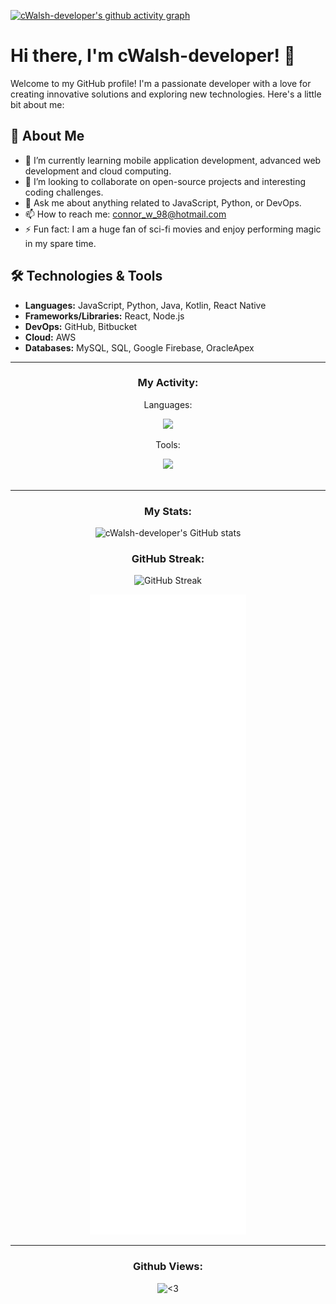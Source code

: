 [![cWalsh-developer's github activity graph](https://github-readme-activity-graph.vercel.app/graph?username=cWalsh-developer&hide_border=true&theme=high-contrast)](https://github.com/cWalsh-developer/github-readme-activity-graph)


# Hi there, I'm cWalsh-developer! 👋

Welcome to my GitHub profile! I'm a passionate developer with a love for creating innovative solutions and exploring new technologies. Here's a little bit about me:

## 🚀 About Me
- 🌱 I’m currently learning mobile application development, advanced web development and cloud computing.
- 👯 I’m looking to collaborate on open-source projects and interesting coding challenges.
- 💬 Ask me about anything related to JavaScript, Python, or DevOps.
- 📫 How to reach me: [connor_w_98@hotmail.com](mailto:connor_w_98@hotmail.com)
- ⚡ Fun fact: I am a huge fan of sci-fi movies and enjoy performing magic in my spare time.

## 🛠️ Technologies & Tools
- **Languages:** JavaScript, Python, Java, Kotlin, React Native
- **Frameworks/Libraries:** React, Node.js
- **DevOps:** GitHub, Bitbucket
- **Cloud:** AWS
- **Databases:** MySQL, SQL, Google Firebase, OracleApex

---
 
<div align="center">
  <h3 align="center">My Activity:</h3>
  <div align="center">
    <div>
      <p>Languages:</p>
      <img src='https://skillicons.dev/icons?i=bash,bootstrap,css,HTML,regex,react,java,js,py,jquery,kotlin,aws,php,mysql,sqlite,&perline=4' />
    </div>
    <div>
      <p>Tools:</p>
      <img src='https://skillicons.dev/icons?i=androidstudio,atom,,gradle,vscode,npm,git,stackoverflow,firebase,discord,bitbucket,codepen,figma,github,linkedin,ps,githubactions,gitlab&perline=4' />
    </div>
  <br/> 
    
  </div>
</div>

---

<p align="center">
  <h3 align="center">My Stats:</h3>
  <div align="center">
    
![cWalsh-developer's GitHub stats](https://github-readme-stats.vercel.app/api?username=cWalsh-developer&show_icons=true&theme=radical)
</div>

<p align="center">
  <h3 align="center">GitHub Streak:</h3>
  <div align="center">

![GitHub Streak](https://github-readme-streak-stats.herokuapp.com/?user=cWalsh-developer&theme=radical)
</div>

  <div align="center">
      <img src="./github-metrics.svg" title="<3">
  </div>
</p>

---

<p align="center">
  <h3 align="center">Github Views:</h3>
  <div align="center">
    <img src="https://komarev.com/ghpvc/?username=cWalsh-developer&style=flat-square" title="<3">
  </div>
</p>
